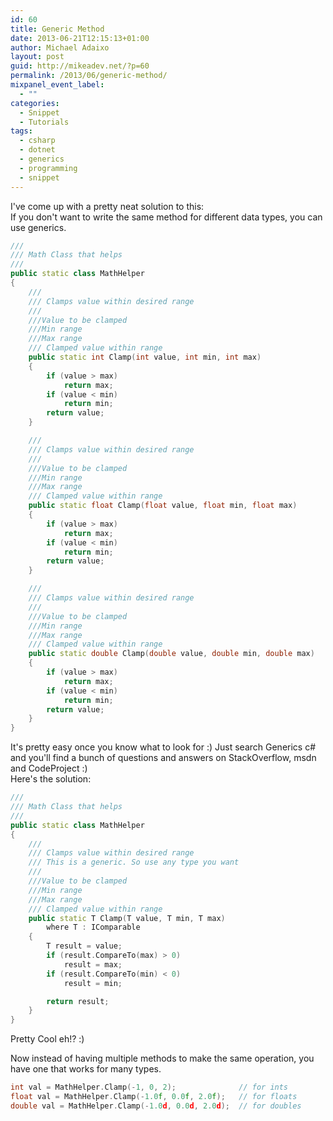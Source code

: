 ```yaml
---
id: 60
title: Generic Method
date: 2013-06-21T12:15:13+01:00
author: Michael Adaixo
layout: post
guid: http://mikeadev.net/?p=60
permalink: /2013/06/generic-method/
mixpanel_event_label:
  - ""
categories:
  - Snippet
  - Tutorials
tags:
  - csharp
  - dotnet
  - generics
  - programming
  - snippet
---
```

I've come up with a pretty neat solution to this:  
If you don't want to write the same method for different data types, you can use generics.

```cpp
///
/// Math Class that helps
/// 
public static class MathHelper
{
    ///
    /// Clamps value within desired range
    /// 
    ///Value to be clamped
    ///Min range
    ///Max range
    /// Clamped value within range
    public static int Clamp(int value, int min, int max)
    {
        if (value > max)
            return max;
        if (value < min)
            return min;
        return value;
    }

    ///
    /// Clamps value within desired range
    /// 
    ///Value to be clamped
    ///Min range
    ///Max range
    /// Clamped value within range
    public static float Clamp(float value, float min, float max)
    {
        if (value > max)
            return max;
        if (value < min)
            return min;
        return value;
    }

    ///
    /// Clamps value within desired range
    /// 
    ///Value to be clamped
    ///Min range
    ///Max range
    /// Clamped value within range
    public static double Clamp(double value, double min, double max)
    {
        if (value > max)
            return max;
        if (value < min)
            return min;
        return value;
    }
}
```

It's pretty easy once you know what to look for :) Just search Generics c# and you'll find a bunch of questions and answers on StackOverflow, msdn and CodeProject :)  
Here's the solution:

```cpp
///
/// Math Class that helps
/// 
public static class MathHelper
{
    ///
    /// Clamps value within desired range
    /// This is a generic. So use any type you want
    /// 
    ///Value to be clamped
    ///Min range
    ///Max range
    /// Clamped value within range
    public static T Clamp(T value, T min, T max) 
        where T : IComparable
    {
        T result = value;
        if (result.CompareTo(max) > 0)
            result = max;
        if (result.CompareTo(min) < 0)
            result = min;

        return result;
    }
}
```

Pretty Cool eh!? :)

Now instead of having multiple methods to make the same operation, you have one that works for many types.

```cpp
int val = MathHelper.Clamp(-1, 0, 2);              // for ints
float val = MathHelper.Clamp(-1.0f, 0.0f, 2.0f);   // for floats
double val = MathHelper.Clamp(-1.0d, 0.0d, 2.0d);  // for doubles
```
